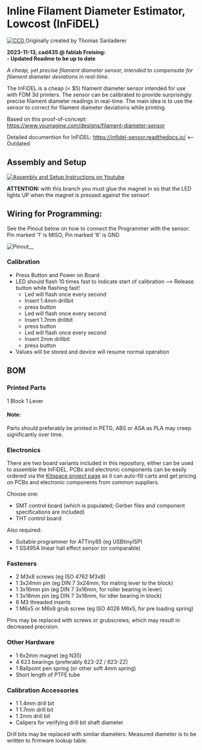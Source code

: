 # Inline Filament Diameter Estimator, Lowcost (InFiDEL)

<p xmlns:dct="http://purl.org/dc/terms/" xmlns:vcard="http://www.w3.org/2001/vcard-rdf/3.0#">
  <a rel="license"
     href="http://creativecommons.org/publicdomain/zero/1.0/">
    <img src="https://licensebuttons.net/p/zero/1.0/80x15.png" style="border-style: none;" alt="CC0" />
  </a>
  Originally created by Thomas Sanladerer
</p>

<b>2023-11-13, cad435 @ fablab Freising: <br>
	- Updated Readme to be up to date</b>

*A cheap, yet precise filament diameter sensor, intended to compensate for filament diameter deviations in real-time.*

The InFiDEL is a cheap (< $5) filament diameter sensor intended for use with FDM 3d printers.
The sensor can be calibrated to provide surprisingly precise filament diameter readings in real-time. 
The main idea is to use the sensor to correct for filament diameter deviations while printing.

Based on this proof-of-concept: https://www.youmagine.com/designs/filament-diameter-sensor

Detailed documention for InFiDEL: https://infidel-sensor.readthedocs.io/ <-- Outdated

## Assembly and Setup
[![Assembly and Setup Instructions on Youtube](https://img.youtube.com/vi/RYgdLPe_T0c/0.jpg)](https://www.youtube.com/watch?v=RYgdLPe_T0c)

<b> ATTENTION: </b> with this branch you must glue the magnet in so that the LED lights UP when the magnet is pressed against the sensor!

## Wiring for Programming:
See the Pinout below on how to connect the Programmer with the sensor:<br>
Pin marked '1' is MISO, Pin marked '6' is GND 

![Pinout__](https://github.com/FabLab-Freising/infidel-sensor/assets/16453385/2d70bc79-dd25-4504-a9f8-c7134b62e4b5)



### Calibration
- Press Button and Power on Board
- LED should flash 10 times fast to indicate start of calibration --> Release button while flashing fast!
  * Led will flash once every second
  * Insert 1.4mm drillbit
  * press button
  * Led will flash once every second
  * Insert 1.7mm drillbit
  * press button
  * Led will flash once every second
  * Insert 2mm drillbit
  * press button
- Values will be stored and device will resume normal operation


## BOM

### Printed Parts
1 Block
1 Lever

#### Note:
Parts should preferably be printed in PETG, ABS or ASA as PLA may creep significantly over time.

### Electronics
There are two board variants included in this repository, either can be used to assemble the InFiDEL. 
PCBs and electronic components can be easily ordered via the [Kitspace project page](https://kitspace.org/boards/github.com/drspangle/infidel-sensor/) as it can auto-fill carts and get pricing on PCBs and electronic components from common suppliers.

Choose one:
- SMT control board (which is populated; Gerber files and component specifications are included) 
- THT control board

Also required:

- Suitable programmer for ATTiny85 (eg USBtinyISP)
- 1 SS495A linear hall effect sensor (or comparable)

### Fasteners
- 2 M3x8 screws (eg ISO 4762 M3x8)
- 1 3x24mm pin (eg DIN 7 3x24mm, for mating lever to the block)
- 1 3x16mm pin (eg DIN 7 3x16mm, for roller bearing in lever)
- 1 3x18mm pin (eg DIN 7 3x18mm, for idler bearing in block)
- 6 M3 threaded inserts
- 1 M6x5 or M6x8 grub screw (eg ISO 4026 M6x5, for pre loading spring) 

Pins may be replaced with screws or grubscrews, which may result in decreased precision.

### Other Hardware
- 1 6x2mm magnet (eg N35)
- 4 623 bearings (preferably 623-2Z / 623-ZZ)
- 1 Ballpoint pen spring (or other soft 4mm spring)
- Short length of PTFE tube

### Calibration Accessories
- 1 1.4mm drill bit
- 1 1.7mm drill bit 
- 1 2mm drill bit
- Calipers for verifying drill bit shaft diameter

Drill bits may be replaced with similar diameters. 
Measured diameter is to be written to firmware lookup table.
